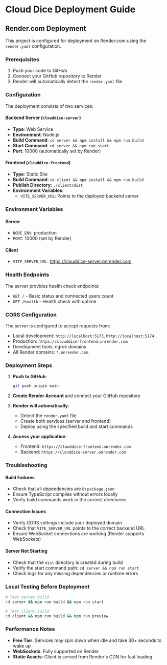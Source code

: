 # Cloud Dice Deployment Guide

## Render.com Deployment

This project is configured for deployment on Render.com using the `render.yaml` configuration.

### Prerequisites
1. Push your code to GitHub
2. Connect your GitHub repository to Render
3. Render will automatically detect the `render.yaml` file

### Configuration

The deployment consists of two services:

#### Backend Server (`clouddice-server`)
- **Type**: Web Service
- **Environment**: Node.js
- **Build Command**: `cd server && npm install && npm run build`
- **Start Command**: `cd server && npm run start`
- **Port**: 10000 (automatically set by Render)

#### Frontend (`clouddice-frontend`)
- **Type**: Static Site
- **Build Command**: `cd client && npm install && npm run build`
- **Publish Directory**: `./client/dist`
- **Environment Variables**:
  - `VITE_SERVER_URL`: Points to the deployed backend server

### Environment Variables

#### Server
- `NODE_ENV`: production
- `PORT`: 10000 (set by Render)

#### Client
- `VITE_SERVER_URL`: https://clouddice-server.onrender.com

### Health Endpoints

The server provides health check endpoints:
- `GET /` - Basic status and connected users count
- `GET /health` - Health check with uptime

### CORS Configuration

The server is configured to accept requests from:
- Local development: `http://localhost:5173`, `http://localhost:5174`
- Production: `https://clouddice-frontend.onrender.com`
- Development tools: ngrok domains
- All Render domains: `*.onrender.com`

### Deployment Steps

1. **Push to GitHub**:
   ```bash
   git push origin main
   ```

2. **Create Render Account** and connect your GitHub repository

3. **Render will automatically**:
   - Detect the `render.yaml` file
   - Create both services (server and frontend)
   - Deploy using the specified build and start commands

4. **Access your application**:
   - Frontend: `https://clouddice-frontend.onrender.com`
   - Backend: `https://clouddice-server.onrender.com`

### Troubleshooting

#### Build Failures
- Check that all dependencies are in `package.json`
- Ensure TypeScript compiles without errors locally
- Verify build commands work in the correct directories

#### Connection Issues
- Verify CORS settings include your deployed domain
- Check that `VITE_SERVER_URL` points to the correct backend URL
- Ensure WebSocket connections are working (Render supports WebSockets)

#### Server Not Starting
- Check that the `dist` directory is created during build
- Verify the start command path: `cd server && npm run start`
- Check logs for any missing dependencies or runtime errors

### Local Testing Before Deployment

```bash
# Test server build
cd server && npm run build && npm run start

# Test client build  
cd client && npm run build && npm run preview
```

### Performance Notes

- **Free Tier**: Services may spin down when idle and take 30+ seconds to wake up
- **WebSockets**: Fully supported on Render
- **Static Assets**: Client is served from Render's CDN for fast loading